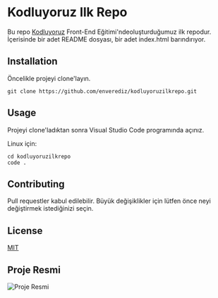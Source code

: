 # Kodluyoruz Ilk Repo

Bu repo [Kodluyoruz](https://kodluyoruz.org) Front-End Eğitimi'ndeoluşturduğumuz ilk repodur. İçerisinde bir adet
README dosyası, bir adet index.html barındırıyor.

## Installation

Öncelikle projeyi clone'layın.

`git clone https://github.com/enverediz/kodluyoruzilkrepo.git`

## Usage

Projeyi clone'ladıktan sonra Visual Studio Code programında açınız.

Linux için:

```
cd kodluyoruzilkrepo
code .
```

## Contributing

Pull requestler kabul edilebilir. Büyük değişiklikler için lütfen önce neyi değiştirmek
istediğinizi seçin.

## License

[MIT](https://opensource.org/licenses/MIT)

## Proje Resmi
![Proje Resmi](https://resimyukle.io/r/AWznV0Q35Q)